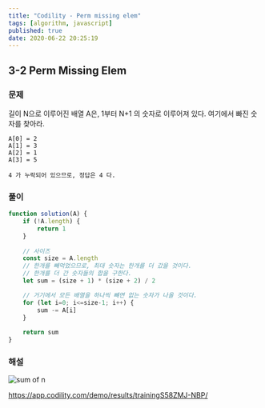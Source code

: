 ```yaml
---
title: "Codility - Perm missing elem"
tags: [algorithm, javascript]
published: true
date: 2020-06-22 20:25:19
---
```


## 3-2 Perm Missing Elem

### 문제

길이 N으로 이루어진 배열 A은, 1부터 N+1 의 숫자로 이루어져 있다. 여기에서 빠진 숫자를 찾아라.

```
A[0] = 2
A[1] = 3
A[2] = 1
A[3] = 5

4 가 누락되어 있으므로, 정답은 4 다.
```

### 풀이

```javascript
function solution(A) {
    if (!A.length) {
        return 1
    }
    
    // 사이즈
    const size = A.length
    // 한개를 빼먹었으므로, 최대 숫자는 한개를 더 갔을 것이다. 
    // 한개를 더 간 숫자들의 합을 구한다.
    let sum = (size + 1) * (size + 2) / 2

    // 거기에서 모든 배열을 하나씩 뺴면 없는 숫자가 나올 것이다.
    for (let i=0; i<=size-1; i++) {
        sum -= A[i]
    }
    
    return sum 
}

```

### 해설

![sum of n](https://i.stack.imgur.com/qYmeo.gif)

https://app.codility.com/demo/results/trainingS58ZMJ-NBP/